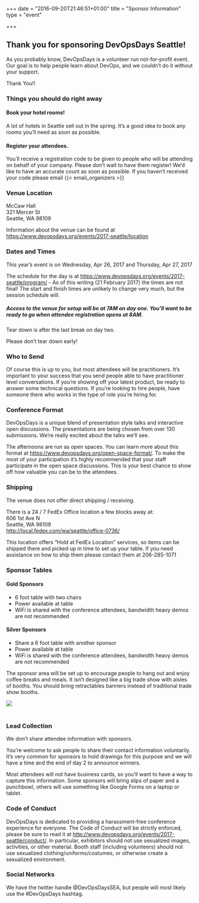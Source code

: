 +++
date = "2016-09-20T21:46:51+01:00"
title = "Sponsor Information"
type = "event"

+++

## Thank you for sponsoring DevOpsDays Seattle!

As you probably know, DevOpsDays is a volunteer run not-for-profit event. Our goal is to help people learn about DevOps, and we couldn’t do it without your support.

Thank You!!

### Things you should do right away
#### Book your hotel rooms!
A lot of hotels in Seattle sell out in the spring. It’s a good idea to book any rooms you’ll need as soon as possible.

#### Register your attendees.
You’ll receive a registration code to be given to people who will be attending on behalf of your company. Please don’t wait to have them register! We’d like to have an accurate count as soon as possible. If you haven’t received your code please email {{< email_organizers >}}

### Venue Location
McCaw Hall<br>
321 Mercer St<br>
Seattle, WA 98109

Information about the venue can be found at https://www.devopsdays.org/events/2017-seattle/location

### Dates and Times
This year’s event is on Wednesday, Apr 26, 2017 and Thursday, Apr 27, 2017

The schedule for the day is at https://www.devopsdays.org/events/2017-seattle/program/ - As of this writing (21 February 2017) the times are not final! The start and finish times are unlikely to change very much, but the session schedule will.

##### Access to the venue for setup will be at 7AM on day one. You’ll want to be ready to go when attendee registration opens at 8AM.

Tear down is after the last break on day two.

Please don’t tear down early!

### Who to Send
Of course this is up to you, but most attendees will be practitioners. It’s important to your success that you send people able to have practitioner level conversations. If you’re showing off your latest product, be ready to answer some technical questions. If you’re looking to hire people, have someone there who works in the type of role you’re hiring for.

### Conference Format

DevOpsDays is a unique blend of presentation style talks and interactive open discussions. The presentations are being chosen from over 130 submissions. We’re really excited about the talks we’ll see.

The afternoons are run as open spaces. You can learn more about this format at https://www.devopsdays.org/open-space-format/. To make the most of your participation it’s highly recommended that your staff participate in the open space discussions. This is your best chance to show off how valuable you can be to the attendees.

### Shipping
The venue does not offer direct shipping / receiving.

There is a 24 / 7 FedEx Office location a few blocks away at:<br>
606 1st Ave N<br>
Seattle, WA 98109<br>
http://local.fedex.com/wa/seattle/office-0736/

This location offers “Hold at FedEx Location” services, so items can be shipped there and picked up in time to set up your table. If you need assistance on how to ship them please contact them at 206-285-1071

### Sponsor Tables

#### Gold Sponsors
* 6 foot table with two chairs
* Power available at table
* WiFi is shared with the conference attendees, bandwidth heavy demos are not recommended

#### Silver Sponsors
* Share a 6 foot table with another sponsor
* Power available at table
* WiFi is shared with the conference attendees, bandwidth heavy demos are not recommended

The sponsor area will be set up to encourage people to hang out and enjoy coffee breaks and meals. It isn’t designed like a big trade show with aisles of booths. You should bring retractables banners instead of traditional trade show booths.


<img style="max-width: 500px; padding: 0px 20px 20px 0px" src="/events/2017-seattle/banner_styles.png">

### Lead Collection
We don’t share attendee information with sponsors.

You’re welcome to ask people to share their contact information voluntarily. It’s very common for sponsors to hold drawings for this purpose and we will have a time and the end of day 2 to announce winners.

Most attendees will not have business cards, so you’ll want to have a way to capture this information. Some sponsors will bring slips of paper and a punchbowl, others will use something like Google Forms on a laptop or tablet.

### Code of Conduct

DevOpsDays is dedicated to providing a harassment-free conference experience for everyone. The Code of Conduct will be strictly enforced, please be sure to read it at http://www.devopsdays.org/events/2017-seattle/conduct/. In particular, exhibitors should not use sexualized images, activities, or other material. Booth staff (including volunteers) should not use sexualized clothing/uniforms/costumes, or otherwise create a sexualized environment.

### Social Networks
We have the twitter handle @DevOpsDaysSEA, but people will most likely use the #DevOpsDays hashtag.
